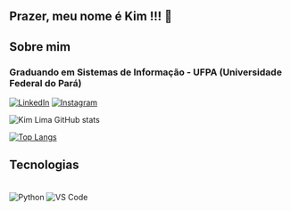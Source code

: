 ## Prazer, meu nome é Kim !!! 🖖
## Sobre mim
### Graduando em Sistemas de Informação - UFPA (Universidade Federal do Pará)

[![LinkedIn](https://img.shields.io/badge/LinkedIn-0077B5?style=for-the-badge&logo=linkedin&logoColor=white)](https://www.linkedin.com/in/kim-lima-0800461a1/)
[![Instagram](https://img.shields.io/badge/Instagram-E4405F?style=for-the-badge&logo=instagram&logoColor=white)](https://www.instagram.com/kimlimadlima/)

![Kim Lima GitHub stats](https://github-readme-stats.vercel.app/api?username=kimlimalima&show_icons=true&theme=dark)

[![Top Langs](https://github-readme-stats.vercel.app/api/top-langs/?username=kimlimalima&layout=compact)](https://github.com/kimlimalima/github-readme-stats)

## Tecnologias

<div style="display: inline_block"><br/>
    <! --<img align="center" alt="Dart" src="https://img.shields.io/badge/Dart-0175C2?style=for-the-badge&logo=dart&logoColor=white"/>
    <img align="center" alt="Python" src="https://img.shields.io/badge/Python-14354C?style=for-the-badge&logo=python&logoColor=white"/>
    <! --<img align="center" alt="VIM" src="https://img.shields.io/badge/VIM-%2311AB00.svg?&style=for-the-badge&logo=vim&logoColor=white"/>
    <img align="center" alt="VS Code" src="https://img.shields.io/badge/Visual_Studio_Code-0078D4?style=for-the-badge&logo=visual%20studio%20code&logoColor=white"/>
</div>
